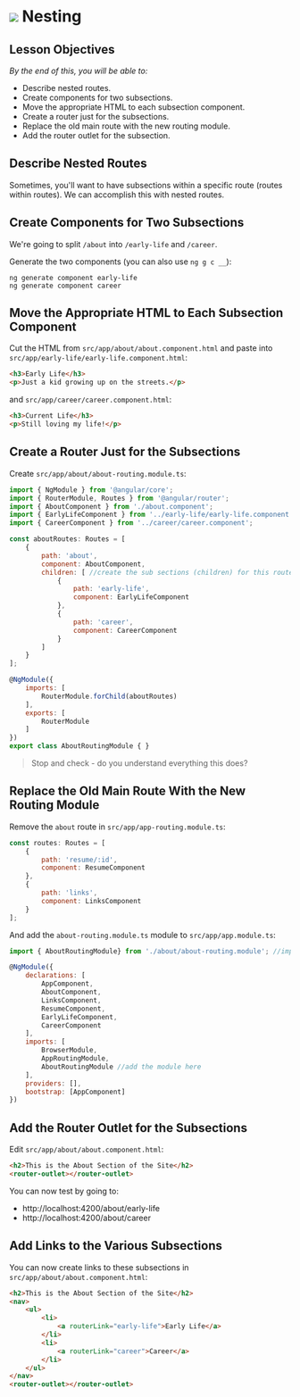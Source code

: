 # ![](https://ga-dash.s3.amazonaws.com/production/assets/logo-9f88ae6c9c3871690e33280fcf557f33.png) Nesting

<!--3:33 WDI4 -->

## Lesson Objectives
*By the end of this, you will be able to:*

- Describe nested routes.
- Create components for two subsections.
- Move the appropriate HTML to each subsection component.
- Create a router just for the subsections.
- Replace the old main route with the new routing module.
- Add the router outlet for the subsection.

## Describe Nested Routes

Sometimes, you'll want to have subsections within a specific route (routes within routes). We can accomplish this with nested routes.

## Create Components for Two Subsections

We're going to split `/about` into `/early-life` and `/career`.

Generate the two components (you can also use `ng g c __`):

```
ng generate component early-life
ng generate component career
```

## Move the Appropriate HTML to Each Subsection Component

Cut the HTML from `src/app/about/about.component.html` and paste into `src/app/early-life/early-life.component.html`:

```html
<h3>Early Life</h3>
<p>Just a kid growing up on the streets.</p>
```

and `src/app/career/career.component.html`:

```html
<h3>Current Life</h3>
<p>Still loving my life!</p>
```

<!--WDI4 3:40 -->

## Create a Router Just for the Subsections

Create `src/app/about/about-routing.module.ts`:

```javascript
import { NgModule } from '@angular/core';
import { RouterModule, Routes } from '@angular/router';
import { AboutComponent } from './about.component';
import { EarlyLifeComponent } from '../early-life/early-life.component';
import { CareerComponent } from '../career/career.component';

const aboutRoutes: Routes = [
    {
        path: 'about',
        component: AboutComponent,
        children: [ //create the sub sections (children) for this route
            {
                path: 'early-life',
                component: EarlyLifeComponent
            },
            {
                path: 'career',
                component: CareerComponent
            }
        ]
    }
];

@NgModule({
    imports: [
        RouterModule.forChild(aboutRoutes)
    ],
    exports: [
        RouterModule
    ]
})
export class AboutRoutingModule { }
```

> Stop and check - do you understand everything this does?

## Replace the Old Main Route With the New Routing Module

Remove the `about` route in `src/app/app-routing.module.ts`:

```javascript
const routes: Routes = [
    {
        path: 'resume/:id',
        component: ResumeComponent
    },
    {
        path: 'links',
        component: LinksComponent
    }
];
```

And add the `about-routing.module.ts` module to `src/app/app.module.ts`:

```javascript
import { AboutRoutingModule} from './about/about-routing.module'; //import the new routing module

@NgModule({
    declarations: [
        AppComponent,
        AboutComponent,
        LinksComponent,
        ResumeComponent,
        EarlyLifeComponent,
        CareerComponent
    ],
    imports: [
        BrowserModule,
        AppRoutingModule,
        AboutRoutingModule //add the module here
    ],
    providers: [],
    bootstrap: [AppComponent]
})
```

## Add the Router Outlet for the Subsections

Edit `src/app/about/about.component.html`:

```html
<h2>This is the About Section of the Site</h2>
<router-outlet></router-outlet>
```

You can now test by going to:

- http://localhost:4200/about/early-life
- http://localhost:4200/about/career

## Add Links to the Various Subsections

You can now create links to these subsections in `src/app/about/about.component.html`:

```html
<h2>This is the About Section of the Site</h2>
<nav>
    <ul>
        <li>
            <a routerLink="early-life">Early Life</a>
        </li>
        <li>
            <a routerLink="career">Career</a>
        </li>
    </ul>
</nav>
<router-outlet></router-outlet>
```


<!--WDI4 3:59 -->
